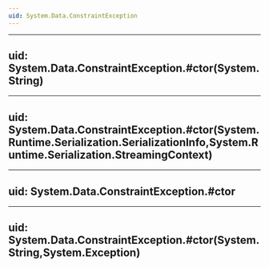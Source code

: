```yaml
---
uid: System.Data.ConstraintException
---
```


---
uid: System.Data.ConstraintException.#ctor(System.String)
---

---
uid: System.Data.ConstraintException.#ctor(System.Runtime.Serialization.SerializationInfo,System.Runtime.Serialization.StreamingContext)
---

---
uid: System.Data.ConstraintException.#ctor
---

---
uid: System.Data.ConstraintException.#ctor(System.String,System.Exception)
---
